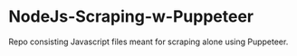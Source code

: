 # NodeJs-Scraping-w-Puppeteer
Repo consisting Javascript files meant for scraping alone using Puppeteer.
